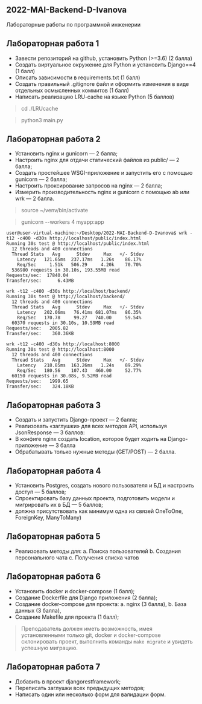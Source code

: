## 2022-MAI-Backend-D-Ivanova
Лабораторные работы по программной инженерии


## Лабораторная работа 1

- Завести репозиторий на github, установить Python (>=3.6) (2 балла)
- Создать виртуальное окружение для Python и установить Django==4 (1 балл)
- Описать зависимости в requirements.txt (1 балл)
- Создать правильный .gitignore файл и оформить изменения в виде отдельных осмысленных коммитов (1 балл)
- Написать реализацию LRU-cache на языке Python (5 баллов)  

> cd ./LRUcache

> python3 main.py

## Лабораторная работа 2

- Установить nginx и gunicorn — 2 балла;
- Настроить nginx для отдачи статический файлов из public/ — 2 балла;
- Создать простейшее WSGI-приложение и запустить его с помощью gunicorn — 2 балла;
- Настроить проксирование запросов на nginx — 2 балла;
- Измерить производительность nginx и gunicorn c помощью ab или wrk — 2 балла.

> source ~/venv/bin/activate

> gunicorn --workers 4 myapp:app


```
user@user-virtual-machine:~/Desktop/2022-MAI-Backend-D-Ivanova$ wrk -t12 -c400 -d30s http://localhost/public/index.html
Running 30s test @ http://localhost/public/index.html
  12 threads and 400 connections
  Thread Stats   Avg      Stdev     Max   +/- Stdev
    Latency   121.65ms  237.17ms   1.26s    86.17%
    Req/Sec     1.51k   506.29     4.20k    70.70%
  536980 requests in 30.10s, 193.55MB read
Requests/sec:  17840.04
Transfer/sec:      6.43MB
```

```
wrk -t12 -c400 -d30s http://localhost/backend/
Running 30s test @ http://localhost/backend/
  12 threads and 400 connections
  Thread Stats   Avg      Stdev     Max   +/- Stdev
    Latency   202.06ms   76.41ms 681.07ms   86.35%
    Req/Sec   170.78     99.27   740.00     59.54%
  60370 requests in 30.10s, 10.59MB read
Requests/sec:   2005.82
Transfer/sec:    360.36KB
```

```
wrk -t12 -c400 -d30s http://localhost:8000
Running 30s test @ http://localhost:8000
  12 threads and 400 connections
  Thread Stats   Avg      Stdev     Max   +/- Stdev
    Latency   218.85ms  163.26ms   1.24s    89.29%
    Req/Sec   180.56    107.43   460.00     52.77%
  60150 requests in 30.08s, 9.52MB read
Requests/sec:   1999.65
Transfer/sec:    324.18KB
```


## Лабораторная работа 3

- Создать и запустить Django-проект — 2 балла;
- Реализовать «заглушки» для всех методов API, используя JsonResponse  — 3 баллов:
- В конфиге nginx создать location, которое будет ходить на Django-приложение — 3 балла
- Обрабатывать только нужные методы (GET/POST) — 2 балла.

## Лабораторная работа 4

- Установить Postgres, создать нового пользователя и БД и настроить доступ — 5 баллов;
- Спроектировать базу данных проекта, подготовить модели и мигрировать их в БД — 5 баллов;
- должна присутствовать как минимум одна из связей OneToOne, ForeignKey, ManyToMany)

## Лабораторная работа 5

- Реализовать методы для:
a. Поиска пользователей
b. Создания персонального чата
c. Получения списка чатов

## Лабораторная работа 6

- Установить docker и docker-compose (1 балл);
- Создание Dockerfile для Django приложения (2 балла);
- Создание docker-compose для проекта:
a. nginx (3 балла),
b. База данных (3 балла),
- Создание Makefile для проекта (1 балл);

> Преподаватель должен иметь возможность, имея установленными только git, docker и docker-compose склонировать проект, выполнить команды `make migrate` и увидеть успешную миграцию.

## Лабораторная работа 7

- Добавить в проект djangorestframework;
- Переписать заглушки всех предыдущих методов;
- Написать один или несколько форм для валидации форм.

